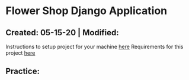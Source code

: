 # Flower Shop Django Application

Created: 05-15-20 | Modified:
---

Instructions to setup project for your machine [here](directions/boiler-setup.md)
Requirements for this project [here](directions/requirements.md)
## Practice: 
<!-- - [Code]() -->
<!-- - [Directions]() -->
